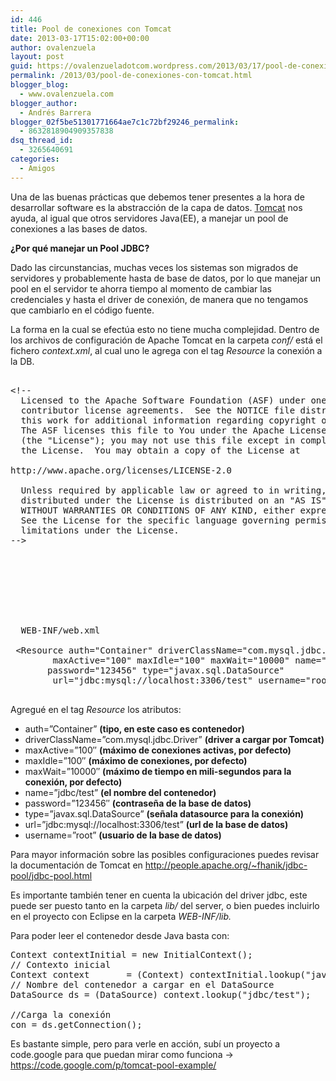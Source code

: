 ```yaml
---
id: 446
title: Pool de conexiones con Tomcat
date: 2013-03-17T15:02:00+00:00
author: ovalenzuela
layout: post
guid: https://ovalenzueladotcom.wordpress.com/2013/03/17/pool-de-conexiones-con-tomcat
permalink: /2013/03/pool-de-conexiones-con-tomcat.html
blogger_blog:
  - www.ovalenzuela.com
blogger_author:
  - Andrés Barrera
blogger_02f5be51301771664ae7c1c72bf29246_permalink:
  - 8632818904909357838
dsq_thread_id:
  - 3265640691
categories:
  - Amigos
---
```

Una de las buenas prácticas que debemos tener presentes a la hora de desarrollar software es la abstracción de la capa de datos. <a title="Apache Tomcat" href="http://tomcat.apache.org/" target="_blank">Tomcat</a> nos ayuda, al igual que otros servidores Java(EE), a manejar un pool de conexiones a las bases de datos.

**¿Por qué manejar un Pool JDBC?**

Dado las circunstancias, muchas veces los sistemas son migrados de servidores y probablemente hasta de base de datos, por lo que manejar un pool en el servidor te ahorra tiempo al momento de cambiar las credenciales y hasta el driver de conexión, de manera que no tengamos que cambiarlo en el código fuente.

La forma en la cual se efectúa esto no tiene mucha complejidad. Dentro de los archivos de configuración de Apache Tomcat en la carpeta _conf/_ está el fichero _context.xml_, al cual uno le agrega con el tag _Resource_ la conexión a la DB.

<pre><br />&lt;!--<br />  Licensed to the Apache Software Foundation (ASF) under one or more<br />  contributor license agreements.  See the NOTICE file distributed with<br />  this work for additional information regarding copyright ownership.<br />  The ASF licenses this file to You under the Apache License, Version 2.0<br />  (the "License"); you may not use this file except in compliance with<br />  the License.  You may obtain a copy of the License at<br /><br />http://www.apache.org/licenses/LICENSE-2.0<br /><br />  Unless required by applicable law or agreed to in writing, software<br />  distributed under the License is distributed on an "AS IS" BASIS,<br />  WITHOUT WARRANTIES OR CONDITIONS OF ANY KIND, either express or implied.<br />  See the License for the specific language governing permissions and<br />  limitations under the License.<br />--&gt;<br /><!-- The contents of this file will be loaded for each web application -->

<br /><br /><br />	<!-- Default set of monitored resources -->

<br />	WEB-INF/web.xml<br /><br />	&lt;Resource auth="Container" driverClassName="com.mysql.jdbc.Driver" <br />		maxActive="100" maxIdle="100" maxWait="10000" name="jdbc/test" <br />		password="123456" type="javax.sql.DataSource" <br />		url="jdbc:mysql://localhost:3306/test" username="root" /&gt;<br /><br /></pre>

Agregué en el tag _Resource_ los atributos:

  * auth=”Container” **(tipo, en este caso es contenedor)**
  * driverClassName=”com.mysql.jdbc.Driver” **(driver a cargar por Tomcat)**
  * maxActive=”100″ **(máximo de conexiones activas, por defecto)**
  * maxIdle=”100″ **(máximo de conexiones, por defecto)**
  * maxWait=”10000″ **(máximo de tiempo en mili-segundos para la conexión, por defecto)**
  * name=”jdbc/test” **(el nombre del contenedor)**
  * password=”123456″ **(contraseña de la base de datos)**
  * type=”javax.sql.DataSource” **(señala datasource para la conexión)**
  * url=”jdbc:mysql://localhost:3306/test” **(url de la base de datos)**
  * username=”root” **(usuario de la base de datos)**
</ul> 

Para mayor información sobre las posibles configuraciones puedes revisar la documentación de Tomcat en <http://people.apache.org/~fhanik/jdbc-pool/jdbc-pool.html>

Es importante también tener en cuenta la ubicación del driver jdbc, este puede ser puesto tanto en la carpeta _lib/_ del server, o bien puedes incluirlo en el proyecto con Eclipse en la carpeta _WEB-INF/lib._ 

Para poder leer el contenedor desde Java basta con:

<pre>Context contextInitial	= new InitialContext();<br />// Contexto inicial<br />Context context		= (Context) contextInitial.lookup("java:comp/env");<br />// Nombre del contenedor a cargar en el DataSource<br />DataSource ds = (DataSource) context.lookup("jdbc/test");<br /><br />//Carga la conexión<br />con = ds.getConnection();</pre>

Es bastante simple, pero para verle en acción, subí un proyecto a code.google para que puedan mirar como funciona → <https://code.google.com/p/tomcat-pool-example/>